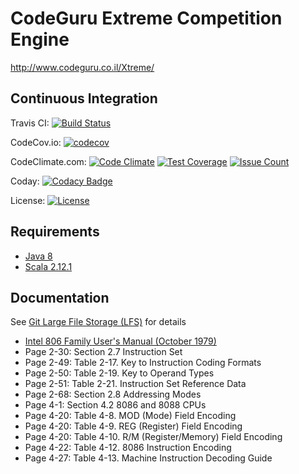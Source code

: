CodeGuru Extreme Competition Engine
===================================

http://www.codeguru.co.il/Xtreme/

## Continuous Integration

Travis CI:
[![Build Status](https://travis-ci.org/codeguru-il/codeguru-extreme.svg?branch=master)](https://travis-ci.org/codeguru-il/codeguru-extreme#)

CodeCov.io:
[![codecov](https://codecov.io/gh/codeguru-il/codeguru-extreme/branch/master/graph/badge.svg)](https://codecov.io/gh/codeguru-il/codeguru-extreme)

CodeClimate.com:
[![Code Climate](https://codeclimate.com/github/codeguru-il/codeguru-extreme/badges/gpa.svg)](https://codeclimate.com/github/codeguru-il/codeguru-extreme)
[![Test Coverage](https://codeclimate.com/github/codeguru-il/codeguru-extreme/badges/coverage.svg)](https://codeclimate.com/github/codeguru-il/codeguru-extreme/coverage)
[![Issue Count](https://codeclimate.com/github/codeguru-il/codeguru-extreme/badges/issue_count.svg)](https://codeclimate.com/github/codeguru-il/codeguru-extreme)

Coday:
[![Codacy Badge](https://api.codacy.com/project/badge/Grade/d10ebabcb83f4b5cbcbfc1f251549078)](https://www.codacy.com/app/romik-code/codeguru-extreme?utm_source=github.com&amp;utm_medium=referral&amp;utm_content=codeguru-il/codeguru-extreme&amp;utm_campaign=Badge_Grade)

License:
[![License](http://img.shields.io/:license-Apache%202-red.svg)](http://www.apache.org/licenses/LICENSE-2.0.txt)


## Requirements
 - [Java 8](http://www.oracle.com/technetwork/java/javase/downloads/jdk8-downloads-2133151.html)
 - [Scala 2.12.1](http://scala-lang.org/download/2.12.1.html)

## Documentation

See [Git Large File Storage (LFS)](https://git-lfs.github.com/) for details

 - [Intel 806 Family User's Manual (October 1979)](https://github.com/codeguru-il/codeguru-extreme/raw/master/doc/9800722-03_The_8086_Family_Users_Manual_Oct79.pdf)
  - Page 2-30: Section 2.7 Instruction Set
   - Page 2-49: Table 2-17. Key to Instruction Coding Formats
   - Page 2-50: Table 2-19. Key to Operand Types
   - Page 2-51: Table 2-21. Instruction Set Reference Data
  - Page 2-68: Section 2.8 Addressing Modes
  - Page 4-1: Section 4.2 8086 and 8088 CPUs
   - Page 4-20: Table 4-8. MOD (Mode) Field Encoding
   - Page 4-20: Table 4-9. REG (Register) Field Encoding
   - Page 4-20: Table 4-10. R/M (Register/Memory) Field Encoding
   - Page 4-22: Table 4-12. 8086 Instruction Encoding
   - Page 4-27: Table 4-13. Machine Instruction Decoding Guide
